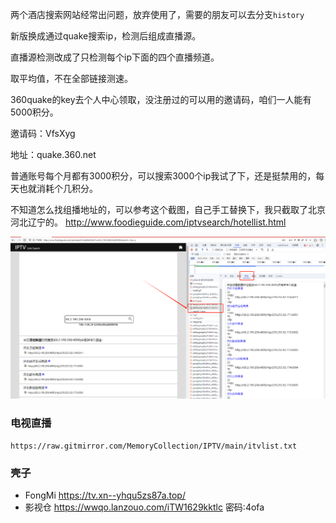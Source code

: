 两个酒店搜索网站经常出问题，放弃使用了，需要的朋友可以去分支`history`

新版换成通过quake搜索ip，检测后组成直播源。

直播源检测改成了只检测每个ip下面的四个直播频道。

取平均值，不在全部链接测速。

360quake的key去个人中心领取，没注册过的可以用的邀请码，咱们一人能有5000积分。

邀请码：VfsXyg

地址：quake.360.net

普通账号每个月都有3000积分，可以搜索3000个ip我试了下，还是挺禁用的，每天也就消耗个几积分。


不知道怎么找组播地址的，可以参考这个截图，自己手工替换下，我只截取了北京河北辽宁的。
http://www.foodieguide.com/iptvsearch/hotellist.html

[![](https://github.com/MemoryCollection/IPTV/blob/api/api/TB/multicastsearch.png)](https://github.com/MemoryCollection/IPTV/blob/api/api/TB/multicastsearch.png)

### 电视直播
    https://raw.gitmirror.com/MemoryCollection/IPTV/main/itvlist.txt


### 壳子
- FongMi  https://tv.xn--yhqu5zs87a.top/
- 影视仓 https://wwqo.lanzouo.com/iTW1629kktlc 密码:4ofa
